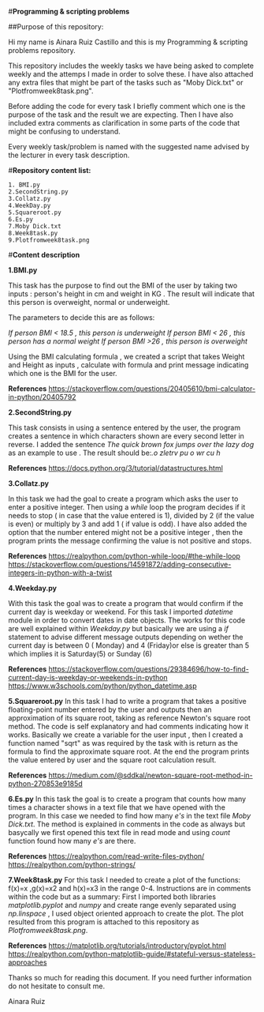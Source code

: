 #**Programming & scripting problems**

##Purpose of this repository:

Hi my name is Ainara Ruiz Castillo and this is my Programming & scripting problems repository. 

 This repository includes the weekly tasks we have being asked to complete weekly and the attemps I made in order to solve these. 
 I have also attached any extra files that might be part of the tasks such as "Moby Dick.txt" or "Plotfromweek8task.png".

Before adding the code for every task I briefly comment which one is the purpose of the task and the result we are expecting.
Then I have also included extra comments as clarification in some parts of the code that might be confusing to understand.

Every weekly task/problem is named with the suggested name advised by the lecturer in every task description. 

#**Repository content list:**

```
1. BMI.py
2.SecondString.py
3.Collatz.py
4.WeekDay.py
5.Squareroot.py
6.Es.py
7.Moby Dick.txt 
8.Week8task.py
9.Plotfromweek8task.png

```

#**Content description**

**1.BMI.py**

This task has the purpose to find out the BMI of the user by taking two inputs : person's height in cm and weight in KG . 
The result will indicate that this person is overweight, normal or underweight.

The parameters to decide this are as follows:

*If person BMI < 18.5 , this person is underweight*
*If person BMI < 26 , this person has a normal weight*
*If person BMI >26 , this person is overweight*

Using the BMI calculating formula , we created a script that takes Weight and Height as inputs , calculate with formula and print message indicating which one is the BMI for the user. 

**References**
https://stackoverflow.com/questions/20405610/bmi-calculator-in-python/20405792

**2.SecondString.py**

This task consists in using a sentence entered by the user, the program creates a sentence in which characters shown are every second letter in reverse.
I added the sentence *The quick brown fox jumps over the lazy dog* as an example to use . The result should be:*.o zletrv pu o wr cu h*

**References**
https://docs.python.org/3/tutorial/datastructures.html

**3.Collatz.py**

In this task we had the goal to create a program which asks the user to enter a positive integer. Then using a *while* loop the program decides if it needs to stop ( in case that the value entered is 1), divided by 2 (if the value is even) or multiply by 3 and add 1 ( if value is odd). I have also added the option that the number entered might not be a positive integer , then the program prints the message confirming the value is not positive and stops.

**References**
https://realpython.com/python-while-loop/#the-while-loop
https://stackoverflow.com/questions/14591872/adding-consecutive-integers-in-python-with-a-twist

**4.Weekday.py**

With this task the goal was to create a program that would confirm if the current day is weekday or weekend.
For this task I imported *datetime* module in order to convert dates in date objects.
The works for this code are well explained within *Weekday.py* but basically we are using a *if* statement to advise different message outputs depending on wether the current day is between 0 ( Monday) and 4 (Friday)or else is greater than 5 which implies it is Saturday(5) or Sunday (6)

**References**
https://stackoverflow.com/questions/29384696/how-to-find-current-day-is-weekday-or-weekends-in-python
https://www.w3schools.com/python/python_datetime.asp

**5.Squareroot.py**
In this task I had to write a program that takes  a positive floating-point number entered by the user and outputs then
an approximation of its square root, taking as reference Newton's square root method.
The code is self explanatory and had comments indicating how it works. Basically we create a variable for the user input , then I created a function named "sqrt" as was required by the task with is return as the formula to find the approximate square root. 
At the end the program prints the value entered by user and the square root calculation result.

**References**
https://medium.com/@sddkal/newton-square-root-method-in-python-270853e9185d

**6.Es.py**
In this task the goal is to create a program that counts how many times a character shows in a text file that we have opened with the program. In this case we needed to find how many *e's* in the text file *Moby Dick.txt*.
The method is explained in comments in the code as always but basycally we first opened this text file in read mode and using *count* function found how many *e's* are there. 

**References**
https://realpython.com/read-write-files-python/
https://realpython.com/python-strings/

**7.Week8task.py**
For this task I needed to create a plot of the functions:  f(x)=x ,g(x)=x2 and h(x)=x3 in the range 0-4.
Instructions are in comments within the code but as a summary: First I imported both libraries *matplotlib.pyplot* and *numpy* and create range evenly separated using *np.linspace* , I used object oriented approach to create the plot.
The plot resulted from this program is attached to this repository as *Plotfromweek8task.png*.

**References**
https://matplotlib.org/tutorials/introductory/pyplot.html
https://realpython.com/python-matplotlib-guide/#stateful-versus-stateless-approaches


Thanks so much for reading this document. If you need further information do not hesitate to consult me. 

Ainara Ruiz 